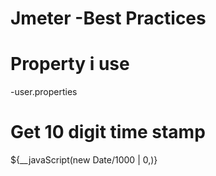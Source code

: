 # Jmeter -Best Practices

# Property i use 
-user.properties

# Get 10 digit time stamp 
${__javaScript(new Date/1000 | 0,)}
